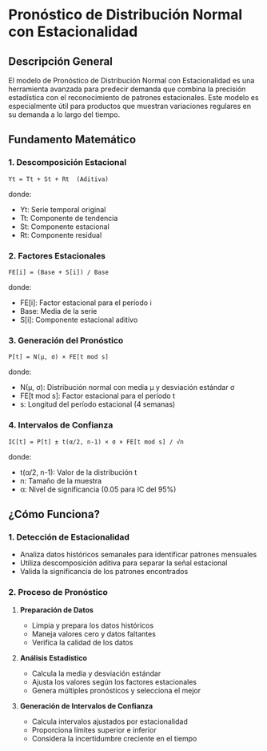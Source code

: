 # Pronóstico de Distribución Normal con Estacionalidad

## Descripción General
El modelo de Pronóstico de Distribución Normal con Estacionalidad es una herramienta avanzada para predecir demanda que combina la precisión estadística con el reconocimiento de patrones estacionales. Este modelo es especialmente útil para productos que muestran variaciones regulares en su demanda a lo largo del tiempo.

## Fundamento Matemático

### 1. Descomposición Estacional
```
Yt = Tt + St + Rt  (Aditiva)
```
donde:
- Yt: Serie temporal original
- Tt: Componente de tendencia
- St: Componente estacional
- Rt: Componente residual

### 2. Factores Estacionales
```
FE[i] = (Base + S[i]) / Base
```
donde:
- FE[i]: Factor estacional para el período i
- Base: Media de la serie
- S[i]: Componente estacional aditivo

### 3. Generación del Pronóstico
```
P[t] = N(μ, σ) × FE[t mod s]
```
donde:
- N(μ, σ): Distribución normal con media μ y desviación estándar σ
- FE[t mod s]: Factor estacional para el período t
- s: Longitud del período estacional (4 semanas)

### 4. Intervalos de Confianza
```
IC[t] = P[t] ± t(α/2, n-1) × σ × FE[t mod s] / √n
```
donde:
- t(α/2, n-1): Valor de la distribución t
- n: Tamaño de la muestra
- α: Nivel de significancia (0.05 para IC del 95%)

## ¿Cómo Funciona?

### 1. Detección de Estacionalidad
- Analiza datos históricos semanales para identificar patrones mensuales
- Utiliza descomposición aditiva para separar la señal estacional
- Valida la significancia de los patrones encontrados

### 2. Proceso de Pronóstico
1. **Preparación de Datos**
   - Limpia y prepara los datos históricos
   - Maneja valores cero y datos faltantes
   - Verifica la calidad de los datos

2. **Análisis Estadístico**
   - Calcula la media y desviación estándar
   - Ajusta los valores según los factores estacionales
   - Genera múltiples pronósticos y selecciona el mejor

3. **Generación de Intervalos de Confianza**
   - Calcula intervalos ajustados por estacionalidad
   - Proporciona límites superior e inferior
   - Considera la incertidumbre creciente en el tiempo

